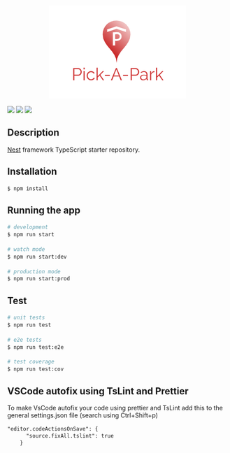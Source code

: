 <p align="center">
  <img src="/assets/images/logo.png" alt="Pick-A-Park"/>
</p>

![](https://github.com/ByPassaRe/Pick-a-park-api/workflows/Node%20CI/badge.svg)
![](https://github.com/ByPassaRe/Pick-a-park-api/workflows/Security/badge.svg)
![](https://github.com/ByPassaRe/Pick-a-park-api/workflows/Development%20container/badge.svg)

## Description

[Nest](https://github.com/nestjs/nest) framework TypeScript starter repository.

## Installation

```bash
$ npm install
```

## Running the app

```bash
# development
$ npm run start

# watch mode
$ npm run start:dev

# production mode
$ npm run start:prod
```

## Test

```bash
# unit tests
$ npm run test

# e2e tests
$ npm run test:e2e

# test coverage
$ npm run test:cov
```


## VSCode autofix using TsLint and Prettier

To make VsCode autofix your code using prettier and TsLint add this to the general settings.json file (search using Ctrl+Shift+p)


```
"editor.codeActionsOnSave": {
      "source.fixAll.tslint": true
    }
```

